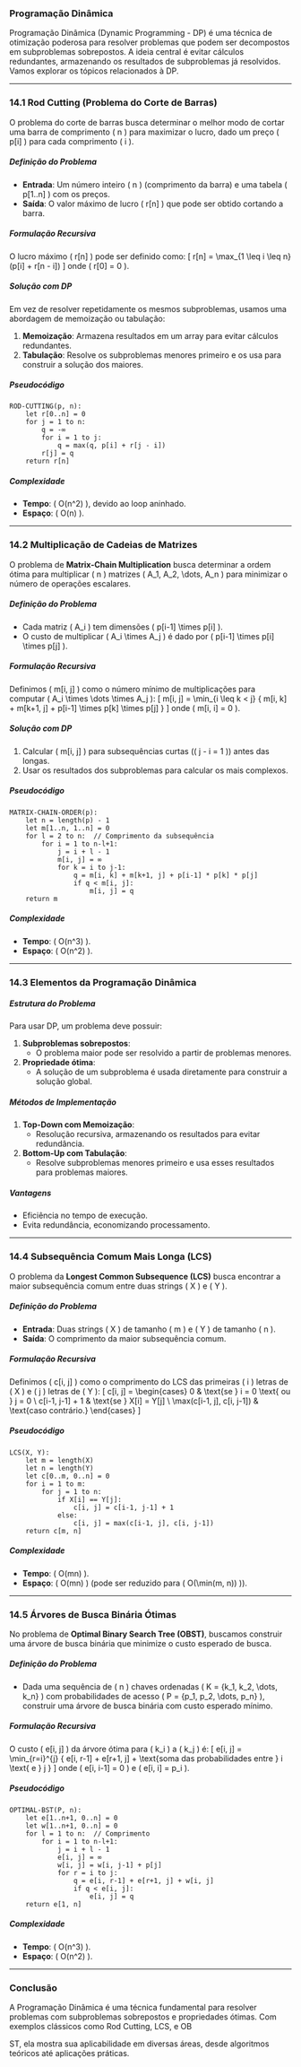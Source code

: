 ### **Programação Dinâmica**

Programação Dinâmica (Dynamic Programming - DP) é uma técnica de otimização poderosa para resolver problemas que podem ser decompostos em subproblemas sobrepostos. A ideia central é evitar cálculos redundantes, armazenando os resultados de subproblemas já resolvidos. Vamos explorar os tópicos relacionados à DP.

---

### **14.1 Rod Cutting (Problema do Corte de Barras)**

O problema do corte de barras busca determinar o melhor modo de cortar uma barra de comprimento \( n \) para maximizar o lucro, dado um preço \( p[i] \) para cada comprimento \( i \).

##### **Definição do Problema**
- **Entrada**: Um número inteiro \( n \) (comprimento da barra) e uma tabela \( p[1..n] \) com os preços.
- **Saída**: O valor máximo de lucro \( r[n] \) que pode ser obtido cortando a barra.

##### **Formulação Recursiva**
O lucro máximo \( r[n] \) pode ser definido como:
\[
r[n] = \max_{1 \leq i \leq n} (p[i] + r[n - i])
\]
onde \( r[0] = 0 \).

##### **Solução com DP**
Em vez de resolver repetidamente os mesmos subproblemas, usamos uma abordagem de memoização ou tabulação:
1. **Memoização**: Armazena resultados em um array para evitar cálculos redundantes.
2. **Tabulação**: Resolve os subproblemas menores primeiro e os usa para construir a solução dos maiores.

##### **Pseudocódigo**
```pseudo
ROD-CUTTING(p, n):
    let r[0..n] = 0
    for j = 1 to n:
        q = -∞
        for i = 1 to j:
            q = max(q, p[i] + r[j - i])
        r[j] = q
    return r[n]
```

##### **Complexidade**
- **Tempo**: \( O(n^2) \), devido ao loop aninhado.
- **Espaço**: \( O(n) \).

---

### **14.2 Multiplicação de Cadeias de Matrizes**

O problema de **Matrix-Chain Multiplication** busca determinar a ordem ótima para multiplicar \( n \) matrizes \( A_1, A_2, \dots, A_n \) para minimizar o número de operações escalares.

##### **Definição do Problema**
- Cada matriz \( A_i \) tem dimensões \( p[i-1] \times p[i] \).
- O custo de multiplicar \( A_i \times A_j \) é dado por \( p[i-1] \times p[i] \times p[j] \).

##### **Formulação Recursiva**
Definimos \( m[i, j] \) como o número mínimo de multiplicações para computar \( A_i \times \dots \times A_j \):
\[
m[i, j] = \min_{i \leq k < j} \{ m[i, k] + m[k+1, j] + p[i-1] \times p[k] \times p[j] \}
\]
onde \( m[i, i] = 0 \).

##### **Solução com DP**
1. Calcular \( m[i, j] \) para subsequências curtas (\( j - i = 1 \)) antes das longas.
2. Usar os resultados dos subproblemas para calcular os mais complexos.

##### **Pseudocódigo**
```pseudo
MATRIX-CHAIN-ORDER(p):
    let n = length(p) - 1
    let m[1..n, 1..n] = 0
    for l = 2 to n:  // Comprimento da subsequência
        for i = 1 to n-l+1:
            j = i + l - 1
            m[i, j] = ∞
            for k = i to j-1:
                q = m[i, k] + m[k+1, j] + p[i-1] * p[k] * p[j]
                if q < m[i, j]:
                    m[i, j] = q
    return m
```

##### **Complexidade**
- **Tempo**: \( O(n^3) \).
- **Espaço**: \( O(n^2) \).

---

### **14.3 Elementos da Programação Dinâmica**

##### **Estrutura do Problema**
Para usar DP, um problema deve possuir:
1. **Subproblemas sobrepostos**:
   - O problema maior pode ser resolvido a partir de problemas menores.
2. **Propriedade ótima**:
   - A solução de um subproblema é usada diretamente para construir a solução global.

##### **Métodos de Implementação**
1. **Top-Down com Memoização**:
   - Resolução recursiva, armazenando os resultados para evitar redundância.
2. **Bottom-Up com Tabulação**:
   - Resolve subproblemas menores primeiro e usa esses resultados para problemas maiores.

##### **Vantagens**
- Eficiência no tempo de execução.
- Evita redundância, economizando processamento.

---

### **14.4 Subsequência Comum Mais Longa (LCS)**

O problema da **Longest Common Subsequence (LCS)** busca encontrar a maior subsequência comum entre duas strings \( X \) e \( Y \).

##### **Definição do Problema**
- **Entrada**: Duas strings \( X \) de tamanho \( m \) e \( Y \) de tamanho \( n \).
- **Saída**: O comprimento da maior subsequência comum.

##### **Formulação Recursiva**
Definimos \( c[i, j] \) como o comprimento do LCS das primeiras \( i \) letras de \( X \) e \( j \) letras de \( Y \):
\[
c[i, j] = 
\begin{cases} 
0 & \text{se } i = 0 \text{ ou } j = 0 \\
c[i-1, j-1] + 1 & \text{se } X[i] = Y[j] \\
\max(c[i-1, j], c[i, j-1]) & \text{caso contrário.}
\end{cases}
\]

##### **Pseudocódigo**
```pseudo
LCS(X, Y):
    let m = length(X)
    let n = length(Y)
    let c[0..m, 0..n] = 0
    for i = 1 to m:
        for j = 1 to n:
            if X[i] == Y[j]:
                c[i, j] = c[i-1, j-1] + 1
            else:
                c[i, j] = max(c[i-1, j], c[i, j-1])
    return c[m, n]
```

##### **Complexidade**
- **Tempo**: \( O(mn) \).
- **Espaço**: \( O(mn) \) (pode ser reduzido para \( O(\min(m, n)) \)).

---

### **14.5 Árvores de Busca Binária Ótimas**

No problema de **Optimal Binary Search Tree (OBST)**, buscamos construir uma árvore de busca binária que minimize o custo esperado de busca.

##### **Definição do Problema**
- Dada uma sequência de \( n \) chaves ordenadas \( K = \{k_1, k_2, \dots, k_n\} \) com probabilidades de acesso \( P = \{p_1, p_2, \dots, p_n\} \), construir uma árvore de busca binária com custo esperado mínimo.

##### **Formulação Recursiva**
O custo \( e[i, j] \) da árvore ótima para \( k_i \) a \( k_j \) é:
\[
e[i, j] = \min_{r=i}^{j} \{ e[i, r-1] + e[r+1, j] + \text{soma das probabilidades entre } i \text{ e } j \}
\]
onde \( e[i, i-1] = 0 \) e \( e[i, i] = p_i \).

##### **Pseudocódigo**
```pseudo
OPTIMAL-BST(P, n):
    let e[1..n+1, 0..n] = 0
    let w[1..n+1, 0..n] = 0
    for l = 1 to n:  // Comprimento
        for i = 1 to n-l+1:
            j = i + l - 1
            e[i, j] = ∞
            w[i, j] = w[i, j-1] + p[j]
            for r = i to j:
                q = e[i, r-1] + e[r+1, j] + w[i, j]
                if q < e[i, j]:
                    e[i, j] = q
    return e[1, n]
```

##### **Complexidade**
- **Tempo**: \( O(n^3) \).
- **Espaço**: \( O(n^2) \).

---

### **Conclusão**

A Programação Dinâmica é uma técnica fundamental para resolver problemas com subproblemas sobrepostos e propriedades ótimas. Com exemplos clássicos como Rod Cutting, LCS, e OB

ST, ela mostra sua aplicabilidade em diversas áreas, desde algoritmos teóricos até aplicações práticas.